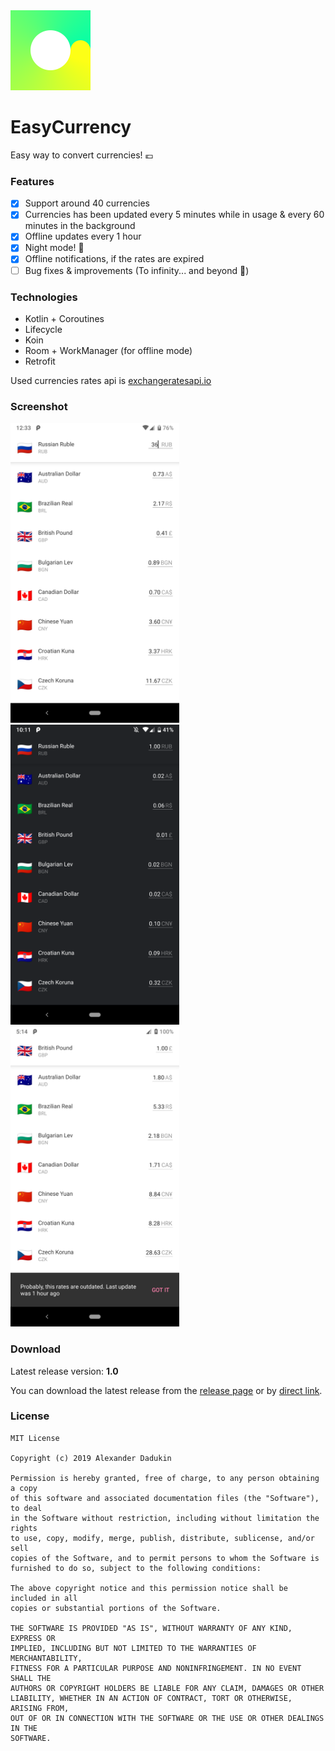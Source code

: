<img src="https://raw.githubusercontent.com/st235/EasyCurrency/master/images/icon.png" width="128" height="128">

# EasyCurrency

Easy way to convert currencies! 💶

### Features

- [x] Support around 40 currencies
- [x] Currencies has been updated every 5 minutes while in usage & every 60 minutes in the background
- [x] Offline updates every 1 hour
- [x] Night mode! 🌝
- [x] Offline notifications, if the rates are expired
- [ ] Bug fixes & improvements (To infinity... and beyond 🚀)

### Technologies
- Kotlin + Coroutines
- Lifecycle
- Koin
- Room + WorkManager (for offline mode)
- Retrofit

Used currencies rates api is [exchangeratesapi.io](https://exchangeratesapi.io)

### Screenshot

<img src="https://raw.githubusercontent.com/st235/EasyCurrency/master/images/daily_interface.png" width="270" height="480"> <img src="https://raw.githubusercontent.com/st235/EasyCurrency/master/images/night_interface.png" width="270" height="480"> <img src="https://raw.githubusercontent.com/st235/EasyCurrency/master/images/offline_notifications.png" width="270" height="480">

### Download

Latest release version: **1.0**

You can download the latest release from the [release page](https://github.com/st235/EasyCurrency/releases) or by [direct link](https://github.com/st235/EasyCurrency/releases/tag/1.0).

### License

```text
MIT License

Copyright (c) 2019 Alexander Dadukin

Permission is hereby granted, free of charge, to any person obtaining a copy
of this software and associated documentation files (the "Software"), to deal
in the Software without restriction, including without limitation the rights
to use, copy, modify, merge, publish, distribute, sublicense, and/or sell
copies of the Software, and to permit persons to whom the Software is
furnished to do so, subject to the following conditions:

The above copyright notice and this permission notice shall be included in all
copies or substantial portions of the Software.

THE SOFTWARE IS PROVIDED "AS IS", WITHOUT WARRANTY OF ANY KIND, EXPRESS OR
IMPLIED, INCLUDING BUT NOT LIMITED TO THE WARRANTIES OF MERCHANTABILITY,
FITNESS FOR A PARTICULAR PURPOSE AND NONINFRINGEMENT. IN NO EVENT SHALL THE
AUTHORS OR COPYRIGHT HOLDERS BE LIABLE FOR ANY CLAIM, DAMAGES OR OTHER
LIABILITY, WHETHER IN AN ACTION OF CONTRACT, TORT OR OTHERWISE, ARISING FROM,
OUT OF OR IN CONNECTION WITH THE SOFTWARE OR THE USE OR OTHER DEALINGS IN THE
SOFTWARE.

```

